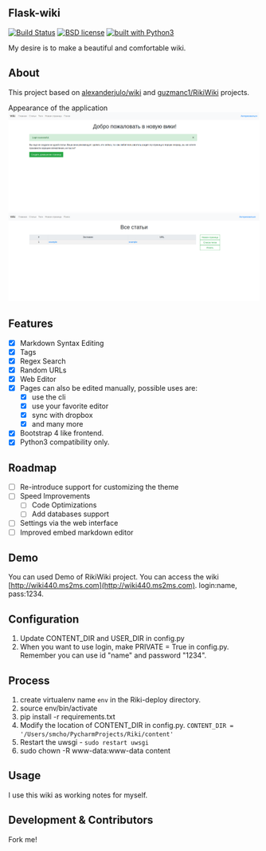 Flask-wiki
----

[![Build Status](https://travis-ci.org/eleutherius/flask-wiki.svg?branch=master)](https://travis-ci.org/eleutherius/flask-wiki)
[![BSD license](https://img.shields.io/pypi/l/flask.svg)](
https://github.com/eleutherius/flask-wiki/blob/master/LICENSE)
[![built with Python3](https://img.shields.io/badge/built%20with-Python3-red.svg)](
https://www.python.org/)


My desire is to make a beautiful and comfortable wiki.  

## About
This project based on [alexanderjulo/wiki](https://github.com/alexanderjulo/wiki) and [guzmanc1/RikiWiki](https://github.com/guzmanc1/RikiWiki) projects.

Appearance of the application
![Home page](https://raw.githubusercontent.com/eleutherius/flask-wiki/master/doc/img1.png)
![Articles](https://raw.githubusercontent.com/eleutherius/flask-wiki/master/doc/img2.png)

## Features
- [x] Markdown Syntax Editing
- [x] Tags
- [x] Regex Search
- [x] Random URLs
- [x] Web Editor
- [x] Pages can also be edited manually, possible uses are:
	- [x] use the cli
    - [x] use your favorite editor
    - [x] sync with dropbox
    - [x] and many more
- [x] Bootstrap 4 like frontend.
- [x] Python3 compatibility only.

## Roadmap

- [ ]  Re-introduce support for customizing the theme
- [ ]  Speed Improvements
	- [ ] Code Optimizations
	- [ ] Add databases support
- [ ] Settings via the web interface
- [ ] Improved  embed markdown editor

## Demo
You can used Demo of RikiWiki project.
You can access the wiki [http://wiki440.ms2ms.com](http://wiki440.ms2ms.com). login:name, pass:1234.

## Configuration
1. Update CONTENT_DIR and USER_DIR in config.py
2. When you want to use login, make PRIVATE = True in config.py. Remember you can use id "name" and password "1234".

## Process
1. create virtualenv name `env` in the Riki-deploy directory.
2. source env/bin/activate
3. pip install -r requirements.txt
4. Modify the location of CONTENT_DIR in config.py. `CONTENT_DIR = '/Users/smcho/PycharmProjects/Riki/content'`
5. Restart the uwsgi - `sudo restart uwsgi`
6. sudo chown -R www-data:www-data content

## Usage
I use this wiki as working notes for myself.

## Development & Contributors
 Fork me!
